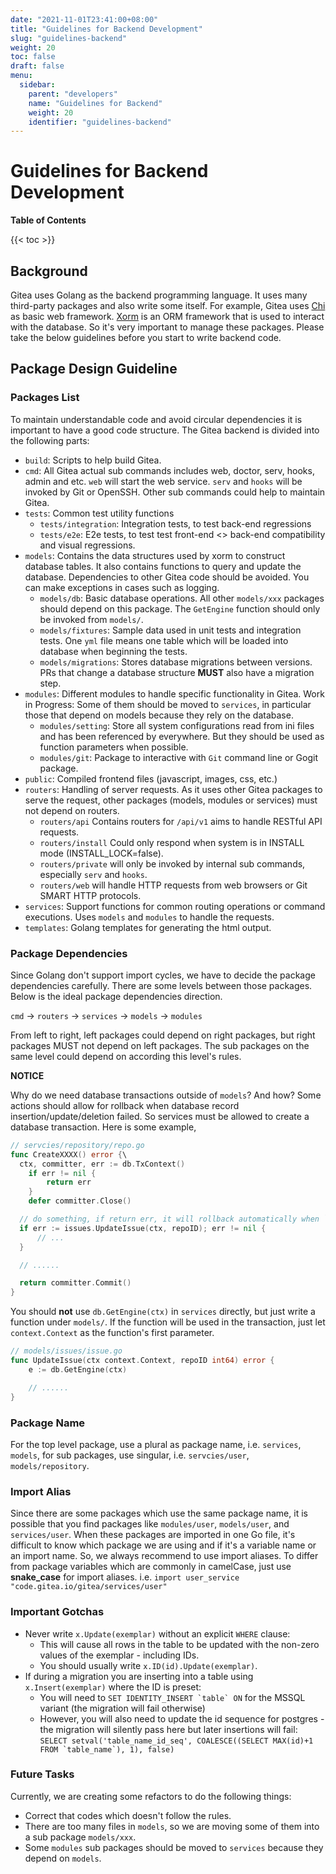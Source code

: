 ```yaml
---
date: "2021-11-01T23:41:00+08:00"
title: "Guidelines for Backend Development"
slug: "guidelines-backend"
weight: 20
toc: false
draft: false
menu:
  sidebar:
    parent: "developers"
    name: "Guidelines for Backend"
    weight: 20
    identifier: "guidelines-backend"
---
```


# Guidelines for Backend Development

**Table of Contents**

{{< toc >}}

## Background

Gitea uses Golang as the backend programming language. It uses many third-party packages and also write some itself. 
For example, Gitea uses [Chi](https://github.com/go-chi/chi) as basic web framework. [Xorm](https://xorm.io) is an ORM framework that is used to interact with the database. 
So it's very important to manage these packages. Please take the below guidelines before you start to write backend code.

## Package Design Guideline

### Packages List

To maintain understandable code and avoid circular dependencies it is important to have a good code structure. The Gitea backend is divided into the following parts:

- `build`: Scripts to help build Gitea.
- `cmd`: All Gitea actual sub commands includes web, doctor, serv, hooks, admin and etc. `web` will start the web service. `serv` and `hooks` will be invoked by Git or OpenSSH. Other sub commands could help to maintain Gitea.
- `tests`: Common test utility functions
  - `tests/integration`: Integration tests, to test back-end regressions
  - `tests/e2e`: E2e tests, to test test front-end <> back-end compatibility and visual regressions.
- `models`: Contains the data structures used by xorm to construct database tables. It also contains functions to query and update the database. Dependencies to other Gitea code should be avoided. You can make exceptions in cases such as logging.
  - `models/db`: Basic database operations. All other `models/xxx` packages should depend on this package. The `GetEngine` function should only be invoked from `models/`.
  - `models/fixtures`: Sample data used in unit tests and integration tests. One `yml` file means one table which will be loaded into database when beginning the tests.
  - `models/migrations`: Stores database migrations between versions. PRs that change a database structure **MUST** also have a migration step.
- `modules`: Different modules to handle specific functionality in Gitea. Work in Progress: Some of them should be moved to `services`, in particular those that depend on models because they rely on the database.
  - `modules/setting`: Store all system configurations read from ini files and has been referenced by everywhere. But they should be used as function parameters when possible.
  - `modules/git`: Package to interactive with `Git` command line or Gogit package.
- `public`: Compiled frontend files (javascript, images, css, etc.)
- `routers`: Handling of server requests. As it uses other Gitea packages to serve the request, other packages (models, modules or services) must not depend on routers.
  - `routers/api` Contains routers for `/api/v1` aims to handle RESTful API requests. 
  - `routers/install` Could only respond when system is in INSTALL mode (INSTALL_LOCK=false). 
  - `routers/private` will only be invoked by internal sub commands, especially `serv` and `hooks`. 
  - `routers/web` will handle HTTP requests from web browsers or Git SMART HTTP protocols.
- `services`: Support functions for common routing operations or command executions. Uses `models` and `modules` to handle the requests.
- `templates`: Golang templates for generating the html output.

### Package Dependencies

Since Golang don't support import cycles, we have to decide the package dependencies carefully. There are some levels between those packages. Below is the ideal package dependencies direction.

`cmd` -> `routers` -> `services` -> `models` -> `modules`

From left to right, left packages could depend on right packages, but right packages MUST not depend on left packages. The sub packages on the same level could depend on according this level's rules.

**NOTICE**

Why do we need database transactions outside of `models`? And how?
Some actions should allow for rollback when database record insertion/update/deletion failed. 
So services must be allowed to create a database transaction. Here is some example,

```go
// servcies/repository/repo.go
func CreateXXXX() error {\
  ctx, committer, err := db.TxContext()
	if err != nil {
		return err
	}
	defer committer.Close()

  // do something, if return err, it will rollback automatically when `committer.Close()` is invoked.
  if err := issues.UpdateIssue(ctx, repoID); err != nil {
      // ...
  }

  // ......

  return committer.Commit()
}
```

You should **not** use `db.GetEngine(ctx)` in `services` directly, but just write a function under `models/`. 
If the function will be used in the transaction, just let `context.Context` as the function's first parameter.

```go
// models/issues/issue.go
func UpdateIssue(ctx context.Context, repoID int64) error {
    e := db.GetEngine(ctx)

    // ......
}
```

### Package Name

For the top level package, use a plural as package name, i.e. `services`, `models`, for sub packages, use singular,
i.e. `servcies/user`, `models/repository`.

### Import Alias

Since there are some packages which use the same package name, it is possible that you find packages like `modules/user`, `models/user`, and `services/user`. When these packages are imported in one Go file, it's difficult to know which package we are using and if it's a variable name or an import name. So, we always recommend to use import aliases. To differ from package variables which are commonly in camelCase, just use **snake_case** for import aliases.
i.e. `import user_service "code.gitea.io/gitea/services/user"`

### Important Gotchas

- Never write `x.Update(exemplar)` without an explicit `WHERE` clause:
  - This will cause all rows in the table to be updated with the non-zero values of the exemplar - including IDs.
  - You should usually write `x.ID(id).Update(exemplar)`.
- If during a migration you are inserting into a table using `x.Insert(exemplar)` where the ID is preset:
  - You will need to ``SET IDENTITY_INSERT `table` ON`` for the MSSQL variant (the migration will fail otherwise)
  - However, you will also need to update the id sequence for postgres - the migration will silently pass here but later insertions will fail:
    ``SELECT setval('table_name_id_seq', COALESCE((SELECT MAX(id)+1 FROM `table_name`), 1), false)``

### Future Tasks

Currently, we are creating some refactors to do the following things:

- Correct that codes which doesn't follow the rules.
- There are too many files in `models`, so we are moving some of them into a sub package `models/xxx`.
- Some `modules` sub packages should be moved to `services` because they depend on `models`.
